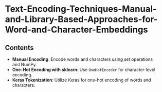 # Text-Encoding-Techniques-Manual-and-Library-Based-Approaches-for-Word-and-Character-Embeddings


## Contents

- **Manual Encoding**: Encode words and characters using set operations and NumPy.
- **One-Hot Encoding with sklearn**: Use `OneHotEncoder` for character-level encoding.
- **Keras Tokenization**: Utilize Keras for one-hot encoding of words and characters.

